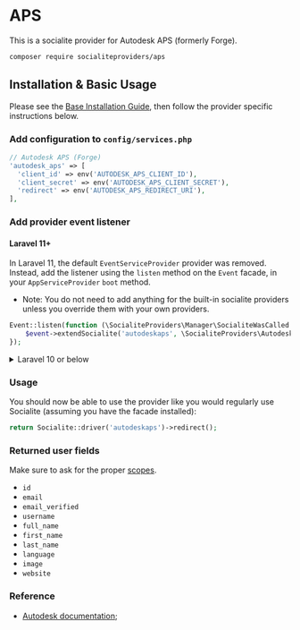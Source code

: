 # APS

This is a socialite provider for Autodesk APS (formerly Forge). 

```bash
composer require socialiteproviders/aps
```

## Installation & Basic Usage

Please see the [Base Installation Guide](https://socialiteproviders.com/usage/), then follow the provider specific instructions below.

### Add configuration to `config/services.php`

```php
// Autodesk APS (Forge)
'autodesk_aps' => [    
  'client_id' => env('AUTODESK_APS_CLIENT_ID'),  
  'client_secret' => env('AUTODESK_APS_CLIENT_SECRET'),  
  'redirect' => env('AUTODESK_APS_REDIRECT_URI'),
],
```

### Add provider event listener

#### Laravel 11+

In Laravel 11, the default `EventServiceProvider` provider was removed. Instead, add the listener using the `listen` method on the `Event` facade, in your `AppServiceProvider` `boot` method.

* Note: You do not need to add anything for the built-in socialite providers unless you override them with your own providers.

```php
Event::listen(function (\SocialiteProviders\Manager\SocialiteWasCalled $event) {
    $event->extendSocialite('autodeskaps', \SocialiteProviders\AutodeskAPS\Provider::class);
});
```
<details>
<summary>
Laravel 10 or below
</summary>
Configure the package's listener to listen for `SocialiteWasCalled` events.

Add the event to your `listen[]` array in `app/Providers/EventServiceProvider`. See the [Base Installation Guide](https://socialiteproviders.com/usage/) for detailed instructions.

```php
protected $listen = [
    \SocialiteProviders\Manager\SocialiteWasCalled::class => [
        // ... other providers
        \SocialiteProviders\AutodeskAPS\AutodeskAPSExtendSocialite::class.'@handle',
    ],
];
```
</details>

### Usage

You should now be able to use the provider like you would regularly use Socialite (assuming you have the facade installed):

```php
return Socialite::driver('autodeskaps')->redirect();
```

### Returned user fields

Make sure to ask for the proper [scopes](https://aps.autodesk.com/en/docs/oauth/v2/developers_guide/scopes/).
- `id`
- `email`
- `email_verified`
- `username`
- `full_name`
- `first_name`
- `last_name`
- `language`
- `image`
- `website`

### Reference

- [Autodesk documentation](https://aps.autodesk.com/en/docs/oauth/v2/developers_guide/overview/);
